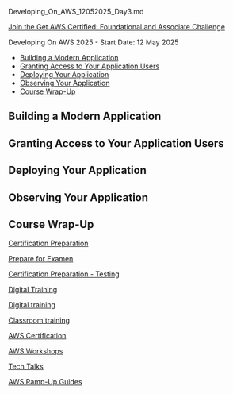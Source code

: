 Developing_On_AWS_12052025_Day3.md

[Join the Get AWS Certified: Foundational and Associate Challenge](https://pages.awscloud.com/GLOBAL-other-GC-Traincert-Foundational-and-Associate-Certification-Challenge-2025-reg.html)

Developing On AWS 2025 - Start Date: 12 May 2025

- [Building a Modern Application](#building-a-modern-application)
- [Granting Access to Your Application Users](#granting-access-to-your-application-users)
- [Deploying Your Application](#deploying-your-application)
- [Observing Your Application](#observing-your-application)
- [Course Wrap-Up](#course-wrap-up)

## Building a Modern Application

## Granting Access to Your Application Users

## Deploying Your Application

## Observing Your Application

## Course Wrap-Up

[Certification Preparation](https://aws.amazon.com/certification/certification-prep)

[Prepare for Examen](https://skillbuilder.aws/#prepare-for-exam)

[Certification Preparation - Testing](https://aws.amazon.com/certification/certification-prep/testing/)

[Digital Training](https://aws.amazon.com/training/digital)

[Digital training](https://explore.skillbuilder.aws/)

[Classroom training](https://aws.amazon.com/training)

[AWS Certification](https://aws.amazon.com/certification)

[AWS Workshops](https://workshops.aws/)

[Tech Talks](https://aws.amazon.com/events/online-tech-talks/on-demand/)

[AWS Ramp-Up Guides](https://aws.amazon.com/training/ramp-up-guides/)
